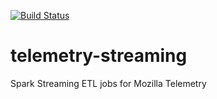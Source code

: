 [![Build Status](https://travis-ci.org/mozilla/telemetry-streaming.svg?branch=master)](https://travis-ci.org/mozilla/telemetry-streaming)

# telemetry-streaming
Spark Streaming ETL jobs for Mozilla Telemetry
